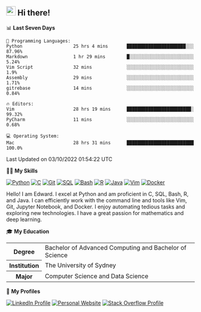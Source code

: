 ## <a href="#"><img src="https://media.giphy.com/media/hvRJCLFzcasrR4ia7z/giphy.gif" width="25px" height="25px"></a> Hi there!

<!--START_SECTION:waka-->
📊 **Last Seven Days** 

```text
💬 Programming Languages: 
Python                   25 hrs 4 mins       ██████████████████████░░░   87.96% 
Markdown                 1 hr 29 mins        █░░░░░░░░░░░░░░░░░░░░░░░░   5.24% 
Vim Script               32 mins             ░░░░░░░░░░░░░░░░░░░░░░░░░   1.9% 
Assembly                 29 mins             ░░░░░░░░░░░░░░░░░░░░░░░░░   1.71% 
gitrebase                14 mins             ░░░░░░░░░░░░░░░░░░░░░░░░░   0.84%

🔥 Editors: 
Vim                      28 hrs 19 mins      ████████████████████████░   99.32% 
PyCharm                  11 mins             ░░░░░░░░░░░░░░░░░░░░░░░░░   0.68%

💻 Operating System: 
Mac                      28 hrs 31 mins      █████████████████████████   100.0%

```


 Last Updated on 03/10/2022 01:54:22 UTC
<!--END_SECTION:waka-->

💪🏻 **My Skills**

[![Python](https://img.shields.io/badge/-Python-yellow?style=flat-square&logo=Python)](#)
[![C     ](https://img.shields.io/badge/-C-blue?style=flat-square&logo=C)](#)
[![Git   ](https://img.shields.io/badge/-Git-grey?style=flat-square&logo=Git)](#)
[![SQL   ](https://img.shields.io/badge/-SQL-grey?style=flat-square&logo=SQLite)](#)
[![Bash  ](https://img.shields.io/badge/-Bash-grey?style=flat-square&logo=GNU-Bash)](#)
[![R     ](https://img.shields.io/badge/-R-grey?style=flat-square&logo=R)](#)
[![Java  ](https://img.shields.io/badge/-Java-grey?style=flat-square&logo=OpenJDK)](#)
[![Vim   ](https://img.shields.io/badge/-Vim-grey?style=flat-square&logo=Vim)](#)
[![Docker](https://img.shields.io/badge/-Docker-grey?style=flat-square&logo=Docker)](#)

Hello! I am Edward. I excel at Python and am proficient in C, SQL, Bash, R, and
Java. I can efficiently work with the command line and tools like Vim, Git,
Jupyter Notebook, and Docker. I enjoy automating tedious tasks and exploring new
technologies. I have a great passion for mathematics and deep learning.

🎓 **My Education**

<table>
<tr>
    <th>Degree</th>
    <td>Bachelor of Advanced Computing and Bachelor of Science</td>
</tr>
<tr>
    <th>Institution</th>
    <td>The University of Sydney</td>
</tr>
<tr>
    <th>Major</th>
    <td>Computer Science and Data Science</td>
</tr>
</table>

🔗 **My Profiles**

[![LinkedIn Profile](https://img.shields.io/badge/-LinkedIn-blue?style=social&logo=LinkedIn)](https://www.linkedin.com/in/ziao-ji)
[![Personal Website](https://img.shields.io/badge/-Personal%20Website-blue?style=social&logo=Bootstrap)](https://jiziao.works)
[![Stack Overflow Profile](https://img.shields.io/badge/-Stack%20Overflow-blue?style=social&logo=StackOverflow)](https://stackoverflow.com/users/11658924/spearandshield)
